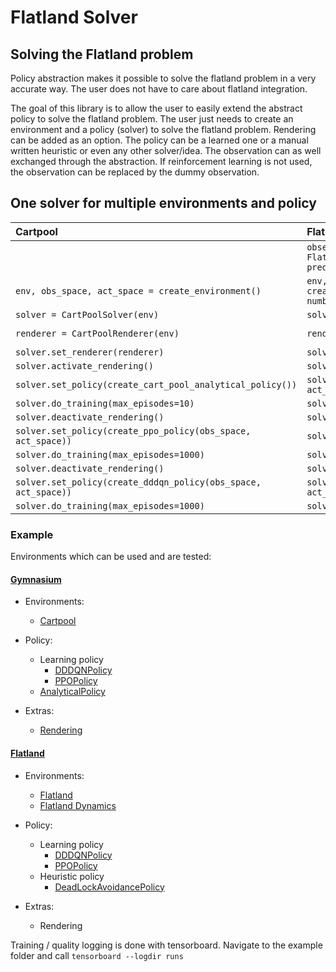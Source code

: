 # Flatland Solver

## Solving the Flatland problem

Policy abstraction makes it possible to solve the flatland problem in a very accurate way. The user does not have to
care about flatland integration.

The goal of this library is to allow the user to easily extend the abstract policy to solve the flatland problem.
The user just needs to create an environment and a policy (solver) to solve the flatland problem. Rendering can be added
as an option.
The policy can be a learned one or a manual written heuristic or even any other solver/idea.
The observation can as well exchanged through the abstraction.
If reinforcement learning is not used, the observation can be replaced by the dummy observation.

## One solver for multiple environments and policy

| Cartpool                                                       | Flatland                                                                                                               | Flatland Dynamics                                                                                                         |
|:---------------------------------------------------------------|:-----------------------------------------------------------------------------------------------------------------------|:--------------------------------------------------------------------------------------------------------------------------| 
|                                                                | `observation_builder = FlattenTreeObsForRailEnv(max_depth=3, predictor=ShortestPathPredictorForRailEnv(max_depth=50))` | `observation_builder = FlattenTreeObsForRailEnv( max_depth=3, predictor=ShortestPathPredictorForRailEnv(max_depth=50) )`  | 
| `env, obs_space, act_space = create_environment() `            | `env, obs_space, act_space = create_environment(obs_builder_object=observation_builder, number_of_agents=10)`          | `env, obs_space, act_space = create_environment(obs_builder_object=observation_builder, number_of_agents=10)`             |
| `solver = CartPoolSolver(env)`                                 | `solver = FlatlandSolver(env) `                                                                                        | `solver = FlatlandDynamicsSolver(env)`                                                                                    |
| `renderer = CartPoolRenderer(env)`                             | `renderer = FlatlandSimpleRenderer(env) `                                                                              | `renderer = FlatlandDynamicsSimpleRenderer(env, render_each_episode=1)`                                                   |
| `solver.set_renderer(renderer)`                                | `solver.set_renderer(renderer) `                                                                                       | `solver.set_renderer(renderer) `                                                                                          |
| `solver.activate_rendering()`                                  | `solver.activate_rendering() `                                                                                         | `solver.activate_rendering() `                                                                                            |
| `solver.set_policy(create_cart_pool_analytical_policy())`      | `solver.set_policy(create_deadlock_avoidance_policy(env, act_space, False)) `                                          | `solver.set_policy(create_deadlock_avoidance_policy(env, act_space, False)) `                                             |
| `solver.do_training(max_episodes=10)`                          | `solver.do_training(max_episodes=10) `                                                                                 | `solver.do_training(max_episodes=10) `                                                                                    |
| `solver.deactivate_rendering()`                                | `solver.deactivate_rendering() `                                                                                       | `solver.deactivate_rendering() `                                                                                          |
| `solver.set_policy(create_ppo_policy(obs_space, act_space))`   | `solver.set_policy(create_ppo_policy(obs_space, act_space))`                                                           | `solver.set_policy(create_ppo_policy(obs_space, act_space))`                                                              |
| `solver.do_training(max_episodes=1000)`                        | `solver.do_training(max_episodes=1000)`                                                                                | `solver.do_training(max_episodes=1000)`                                                                                   |
| `solver.deactivate_rendering()`                                | `solver.deactivate_rendering()`                                                                                        | `solver.deactivate_rendering()`                                                                                           |
| `solver.set_policy(create_dddqn_policy(obs_space, act_space))` | `solver.set_policy(create_dddqn_policy(obs_space, act_space))`                                                         | `solver.set_policy(create_dddqn_policy(obs_space, act_space))`                                                            |
| `solver.do_training(max_episodes=1000)`                        | `solver.do_training(max_episodes=1000)`                                                                                | `solver.do_training(max_episodes=1000)`                                                                                   |


### Example

Environments which can be used and are tested:

#### [Gymnasium](https://github.com/Farama-Foundation/Gymnasium)

- Environments:
    - [Cartpool](https://github.com/aiAdrian/flatland_solver_policy/blob/main/example/gymnasium_cartpool/example_cartpool.py)


- Policy:
    - Learning policy
        - [DDDQNPolicy](https://github.com/aiAdrian/flatland_solver_policy/blob/main/policy/learning_policy/dddqn_policy/dddqn_policy.py)
        - [PPOPolicy](https://github.com/aiAdrian/flatland_solver_policy/blob/main/policy/learning_policy/ppo_policy/ppo_agent.py)
    - [AnalyticalPolicy](https://github.com/aiAdrian/flatland_solver_policy/blob/main/example/gymnasium_cartpool/cartpool_analytical_policy.py)


- Extras:
    - [Rendering](https://github.com/aiAdrian/flatland_solver_policy/blob/main/example/gymnasium_cartpool/cartpool_renderer.py)

#### [Flatland](https://github.com/flatland-association/flatland-rl)

- Environments:
    - [Flatland](https://github.com/aiAdrian/flatland_solver_policy/blob/main/example/flatland_rail_env/example_flatland.py)
    - [Flatland Dynamics](https://github.com/aiAdrian/flatland_solver_policy/blob/main/example/flatland_dynamics/example_flatland_dynamics.py)


- Policy:
    - Learning policy
        - [DDDQNPolicy](https://github.com/aiAdrian/flatland_solver_policy/blob/main/policy/learning_policy/dddqn_policy/dddqn_policy.py)
        - [PPOPolicy](https://github.com/aiAdrian/flatland_solver_policy/blob/main/policy/learning_policy/ppo_policy/ppo_agent.py)
    - Heuristic policy
        - [DeadLockAvoidancePolicy](https://github.com/aiAdrian/flatland_solver_policy/blob/main/policy/heuristic_policy/shortest_path_deadlock_avoidance_policy/deadlock_avoidance_policy.py)


- Extras:
    - Rendering

Training / quality logging is done with tensorboard. Navigate to the example folder
and call ``tensorboard --logdir runs``
